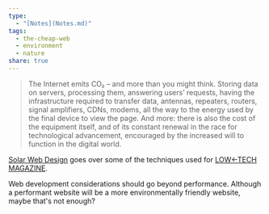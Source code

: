 ```yaml
---
type:
  - "[Notes](Notes.md)"
tags:
  - the-cheap-web
  - environment
  - nature
share: true
---
```


> The Internet emits CO₂ – and more than you might think. Storing data on servers, processing them, answering users’ requests, having the infrastructure required to transfer data, antennas, repeaters, routers, signal amplifiers, CDNs, modems, all the way to the energy used by the final device to view the page. And more: there is also the cost of the equipment itself, and of its constant renewal in the race for technological advancement, encouraged by the increased will to function in the digital world.

[Solar Web Design](https://github.com/lowtechmag/solar/wiki/Solar-Web-Design) goes over some of the techniques used for [LOW←TECH MAGAZINE](https://solar.lowtechmagazine.com/).

Web development considerations should go beyond performance. Although a performant website will be a more environmentally friendly website, maybe that's not enough?